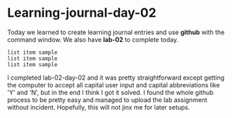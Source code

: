 # Learning-journal-day-02

  Today we learned to create learning journal entries and use **github** with the command window. We also have **lab-02** to complete today.

    list item sample
    list item sample
    list item sample


  I completed lab-02-day-02 and it was pretty straightforward except getting the  computer to accept all capital user input and capital abbreviations like 'Y' and 'N', but in the end I think I got it solved. I found the whole github process to be pretty easy and managed to upload the lab assignment without incident. Hopefully, this will not jinx me for later setups.
